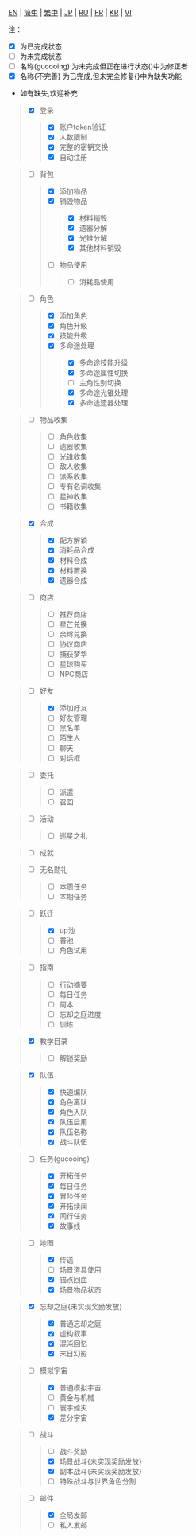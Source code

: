[EN](./zh-CN.md) | [简中](./zh-CN.md) | [繁中](./zh-CN.md) | [JP](./zh-CN.md) | [RU](./zh-CN.md) | [FR](./zh-CN.md) | [KR](./zh-CN.md) | [VI](./zh-CN.md)

注：

- [x] 为已完成状态
- [ ] 为未完成状态
- [ ] 名称(gucooing) 为未完成但正在进行状态()中为修正者
- [x] 名称{不完善} 为已完成,但未完全修复{}中为缺失功能
- 如有缺失,欢迎补充

> - [x] 登录
>> - [x] 账户token验证
>> - [x] 人数限制
>> - [x] 完整的密钥交换
>> - [x] 自动注册

> - [ ] 背包
>> - [x] 添加物品
>> - [x] 销毁物品
>>> - [x] 材料销毁
>>> - [x] 遗器分解
>>> - [x] 光锥分解
>>> - [x] 其他材料销毁
>> - [ ] 物品使用
>>> - [ ] 消耗品使用

> - [ ] 角色
>> - [x] 添加角色
>> - [x] 角色升级
>> - [x] 技能升级
>> - [x] 多命途处理
>>> - [x] 多命途技能升级
>>> - [x] 多命途属性切换
>>> - [ ] 主角性别切换
>>> - [x] 多命途光锥处理
>>> - [x] 多命途遗器处理


> - [ ] 物品收集
>> - [ ] 角色收集
>> - [ ] 遗器收集
>> - [ ] 光锥收集
>> - [ ] 敌人收集
>> - [ ] 派系收集
>> - [ ] 专有名词收集
>> - [ ] 星神收集
>> - [ ] 书籍收集

> - [x] 合成
>> - [x] 配方解锁
>> - [x] 消耗品合成
>> - [x] 材料合成
>> - [x] 材料置换
>> - [x] 遗器合成

> - [ ] 商店
>> - [ ] 推荐商店
>> - [ ] 星芒兑换
>> - [ ] 余烬兑换
>> - [ ] 协议商店
>> - [ ] 捕获梦华
>> - [ ] 星琼购买
>> - [ ] NPC商店

> - [ ] 好友
>> - [x] 添加好友
>> - [ ] 好友管理
>> - [ ] 黑名单
>> - [ ] 陌生人
>> - [ ] 聊天
>> - [ ] 对话框

> - [ ] 委托
>> - [ ] 派遣
>> - [ ] 召回

> - [ ] 活动
>> - [ ] 巡星之礼

> - [ ] 成就

> - [ ] 无名勋礼
>> - [ ] 本周任务
>> - [ ] 本期任务

> - [ ] 跃迁
>> - [x] up池
>> - [ ] 普池
>> - [ ] 角色试用

> - [ ] 指南
>> - [ ] 行动摘要
>> - [ ] 每日任务
>> - [ ] 周本
>> - [ ] 忘却之庭进度
>> - [ ] 训练

> - [x] 教学目录
>> - [ ] 解锁奖励

> - [x] 队伍
>> - [x] 快速编队
>> - [x] 角色离队
>> - [x] 角色入队
>> - [x] 队伍启用
>> - [x] 队伍名称
>> - [x] 战斗队伍

> - [ ] 任务(gucooing)
>> - [x] 开拓任务
>> - [x] 每日任务
>> - [x] 冒险任务
>> - [x] 开拓续闻
>> - [x] 同行任务
>> - [x] 故事线

> - [ ] 地图
>> - [x] 传送
>> - [ ] 场景道具使用
>> - [x] 锚点回血
>> - [x] 场景物品状态

> - [x] 忘却之庭{未实现奖励发放}
>> - [x] 普通忘却之庭
>> - [x] 虚构叙事
>> - [x] 混沌回忆
>> - [x] 末日幻影

> - [ ] 模拟宇宙
>> - [x] 普通模拟宇宙
>> - [ ] 黄金与机械
>> - [ ] 寰宇蝗灾
>> - [x] 差分宇宙

> - [ ]  战斗
>> - [ ] 战斗奖励
>> - [x] 场景战斗{未实现奖励发放}
>> - [x] 副本战斗{未实现奖励发放}
>> - [ ] 特殊战斗与世界角色分割

> - [ ] 邮件
>> - [x] 全局发邮
>> - [ ] 私人发邮


